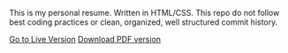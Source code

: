 This is my personal resume. Written in HTML/CSS.
This repo do not follow best coding practices or clean, organized, well structured commit history.

[Go to Live Version](https://alican-erdurmaz-resume.now.sh/)
[Download PDF version](https://alicanerdurmaz.tech/alican-erdurmaz-resume.pdf)
